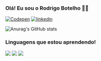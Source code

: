 ### Olá! Eu sou o Rodrigo Botelho 🗿🍷

[![Codepen](https://img.shields.io/badge/Codepen-000000?style=for-the-badge&logo=codepen&logoColor=white)](https://codepen.io/rodrigocbotelho)
[![linkedin](https://img.shields.io/badge/LinkedIn-0077B5?style=for-the-badge&logo=linkedin&logoColor=white)](https://www.linkedin.com/in/rodrigo-botelho-881535248/)

![Anurag's GitHub stats](https://github-readme-stats.vercel.app/api?username=rodrigocbotelho&show_icons=true&theme=nord)

<h3>Linguagens que estou aprendendo!</h3>
<div>
  <img src="https://img.shields.io/badge/HTML5-E34F26?style=for-the-badge&logo=html5&logoColor=white">
  <img src="https://img.shields.io/badge/CSS3-1572B6?style=for-the-badge&logo=css3&logoColor=white">
  <img src="https://img.shields.io/badge/JavaScript-323330?style=for-the-badge&logo=javascript&logoColor=F7DF1E">
</div>
